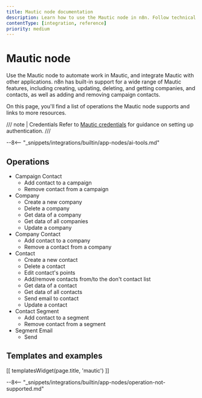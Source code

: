 ```yaml
---
title: Mautic node documentation
description: Learn how to use the Mautic node in n8n. Follow technical documentation to integrate Mautic node into your workflows.
contentType: [integration, reference]
priority: medium
---
```


# Mautic node

Use the Mautic node to automate work in Mautic, and integrate Mautic with other applications. n8n has built-in support for a wide range of Mautic features, including creating, updating, deleting, and getting companies, and contacts, as well as adding and removing campaign contacts. 

On this page, you'll find a list of operations the Mautic node supports and links to more resources.

/// note | Credentials
Refer to [Mautic credentials](/integrations/builtin/credentials/mautic.md) for guidance on setting up authentication. 
///

--8<-- "_snippets/integrations/builtin/app-nodes/ai-tools.md"

## Operations

* Campaign Contact
    * Add contact to a campaign
    * Remove contact from a campaign
* Company
    * Create a new company
    * Delete a company
    * Get data of a company
    * Get data of all companies
    * Update a company
* Company Contact
    * Add contact to a company
    * Remove a contact from a company
* Contact
    * Create a new contact
    * Delete a contact
    * Edit contact's points
    * Add/remove contacts from/to the don't contact list
    * Get data of a contact
    * Get data of all contacts
    * Send email to contact
    * Update a contact
* Contact Segment
    * Add contact to a segment
    * Remove contact from a segment
* Segment Email
    * Send

## Templates and examples

<!-- see https://www.notion.so/n8n/Pull-in-templates-for-the-integrations-pages-37c716837b804d30a33b47475f6e3780 -->
[[ templatesWidget(page.title, 'mautic') ]]

--8<-- "_snippets/integrations/builtin/app-nodes/operation-not-supported.md"
